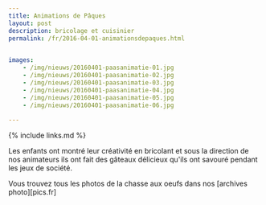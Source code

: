 ```yaml
---
title: Animations de Pâques
layout: post
description: bricolage et cuisinier
permalink: /fr/2016-04-01-animationsdepaques.html

    
images: 
    - /img/nieuws/20160401-paasanimatie-01.jpg
    - /img/nieuws/20160401-paasanimatie-02.jpg
    - /img/nieuws/20160401-paasanimatie-03.jpg
    - /img/nieuws/20160401-paasanimatie-04.jpg
    - /img/nieuws/20160401-paasanimatie-05.jpg
    - /img/nieuws/20160401-paasanimatie-06.jpg
    
---
```


{% include links.md %}

Les enfants ont montré leur créativité en bricolant et sous la direction de nos animateurs ils ont fait des gâteaux délicieux qu'ils ont savouré pendant les jeux de société. 

Vous trouvez tous les photos de la chasse aux oeufs dans nos [archives photo][pics.fr]




